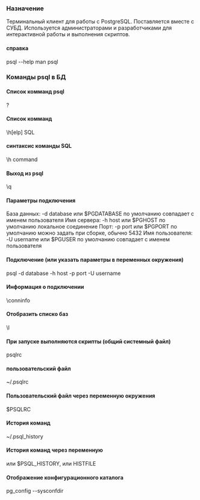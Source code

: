 ### Назначение
Терминальный клиент для работы с PostgreSQL.
Поставляется вместе с СУБД.
Используется администраторами и разработчиками для интерактивной работы и выполнения скриптов.

#### справка
psql --help
man psql


### Команды psql в БД

#### Список комманд psql
\?

#### Список комманд 
\h[elp] SQL

#### синтаксис команды SQL
\h command

#### Выход из psql
\q

#### Параметры подключения

База данных: -d database или $PGDATABASE
по умолчанию совпадает с именем пользователя
Имя сервера: -h host или $PGHOST
по умолчанию локальное соединение
Порт: -p port или $PGPORT
по умолчанию можно задать при сборке, обычно 5432
Имя пользователя: -U username или $PGUSER
по умолчанию совпадает с именем пользователя

#### Подключение (или указать параметры в переменных окружения)
psql -d database -h host -p port -U username

#### Информация о подключении 
\conninfo

#### Отобразить списко баз
\l

####

#### При запуске выполняются скрипты (общий системный файл)
psqlrc

#### пользовательский файл
~/.psqlrc

#### Пользовательский файл через переменную окружения
$PSQLRC

#### История команд
~/.psql_history

#### История команд через переменную
или $PSQL_HISTORY, или HISTFILE


#### Отображение конфигурационного каталога
pg_config --sysconfdir



